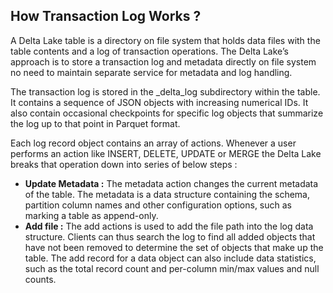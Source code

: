 
## How Transaction Log Works ?

A Delta Lake table is a directory on file system that holds data files with the table contents and a log of transaction operations. The Delta Lake’s approach is to store a transaction log and metadata directly on file system no need to maintain separate service for metadata and log handling.

The transaction log is stored in the _delta_log subdirectory within the table. It contains a sequence of JSON objects with increasing numerical IDs. It also contain occasional checkpoints for specific log objects that summarize the
log up to that point in Parquet format. 

Each log record object contains an array of actions. Whenever a user performs an action like INSERT, DELETE, UPDATE or MERGE the Delta Lake breaks that operation down into series of below steps :

 - **Update Metadata :** The metadata action changes the current metadata of the table. The metadata is a data structure containing the schema, partition column names and other configuration options, such as marking a table as append-only.
 - **Add file :** The add actions is used to add the file path into the log data structure. Clients can thus search the log to find all added objects that have not been removed to determine the set of objects that make up the table. The add record for a data object can also include data statistics, such as the total record count and per-column min/max values and null counts.

<!--stackedit_data:
eyJoaXN0b3J5IjpbMTI4NTMwNzI4OSwxNzkwNjM1MDU1LDE0MD
EzNjg3NDMsLTE4NzA3MzU5OTMsLTE1NjQxNTg5NzgsMTkxMzQ0
NzczMCwxOTA2NDI5MzA2LC0yNjQ0NzY4MjAsMjcwODQwNjg2LC
0yMDU2NzQzMjc4LC0zMjE4NTc4NTksLTE1NDgxOTEwNDYsLTYw
NjI2Mzk5LDIxMTU0MzI3MzAsNjg1NjE1Mjk1LC03OTg1NDQ3Mz
gsMTUwMjQyNzk2MywxNTMzODcxMjg5LDYxOTYxNDkyMyw3OTE2
MzU3NThdfQ==
-->